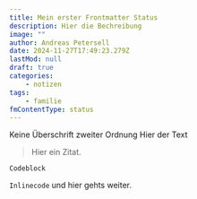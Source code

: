 ```yaml
---
title: Mein erster Frontmatter Status
description: Hier die Bechreibung
image: ""
author: Andreas Petersell
date: 2024-11-27T17:49:23.279Z
lastMod: null
draft: true
categories:
    - notizen
tags:
    - familie
fmContentType: status
---
```


Keine Überschrift zweiter Ordnung Hier der Text

> Hier ein Zitat.

```
Codeblock
```

`Inlinecode` und hier gehts weiter.
